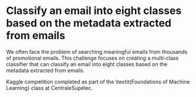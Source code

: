 # Classify an email into eight classes based on the metadata extracted from emails

We often face the problem of searching meaningful emails from thousands of promotional emails. This challenge focuses on creating a multi-class classifier that can classify an email into eight classes based on the metadata extracted from emails.

Kaggle competition completed as part of the \textit{Foundations of Machine Learning} class at CentraleSupélec.
